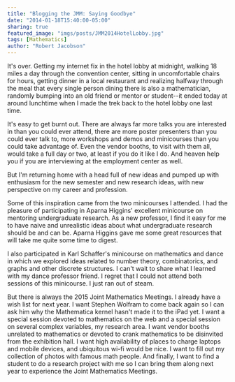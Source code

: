 ```yaml
---
title: "Blogging the JMM: Saying Goodbye"
date: "2014-01-18T15:40:00-05:00"
sharing: true
featured_image: "imgs/posts/JMM2014HotelLobby.jpg"
tags: [Mathematics]
author: "Robert Jacobson"
---
```


It's over. Getting my internet fix in the hotel lobby at midnight, walking 18 miles a day through the convention center, sitting in uncomfortable chairs for hours, getting dinner in a local restaurant and realizing halfway through the meal that every single person dining there is also a mathematician, randomly bumping into an old friend or mentor or student--it ended today at around lunchtime when I made the trek back to the hotel lobby one last time.<!--more-->

It's easy to get burnt out. There are always far more talks you are interested in than you could ever attend, there are more poster presenters than you could ever talk to, more workshops and demos and minicourses than you could take advantage of. Even the vendor booths, to visit with them all, would take a full day or two, at least if you do it like I do. And heaven help you if you are interviewing at the employment center as well.

But I'm returning home with a head full of new ideas and pumped up with enthusiasm for the new semester and new research ideas, with new perspective on my career and profession.

Some of this inspiration came from the two minicourses I attended. I had the pleasure of participating in Aparna Higgins' excellent minicourse on mentoring undergraduate research. As a new professor, I find it easy for me to have naive and unrealistic ideas about what undergraduate research should be and can be. Aparna Higgins gave me some great resources that will take me quite some time to digest.

I also participated in Karl Schaffer's minicourse on mathematics and dance in which we explored ideas related to number theory, combinatorics, and graphs and other discrete structures. I can't wait to share what I learned with my dance professor friend. I regret that I could not attend both sessions of this minicourse. I just ran out of steam.

But there is always the 2015 Joint Mathematics Meetings. I already have a wish list for next year. I want Stephen Wolfram to come back again so I can ask him why the Mathematica kernel hasn't made it to the iPad yet. I want a special session devoted to mathematics on the web and a special session on several complex variables, my research area. I want vendor booths unrelated to mathematics or devoted to crank mathematics to be disinvited from the exhibition hall. I want high availability of places to charge laptops and mobile devices, and ubiquitous wi-fi would be nice. I want to fill out my collection of photos with famous math people. And finally, I want to find a student to do a research project with me so I can bring them along next year to experience the Joint Mathematics Meetings.
